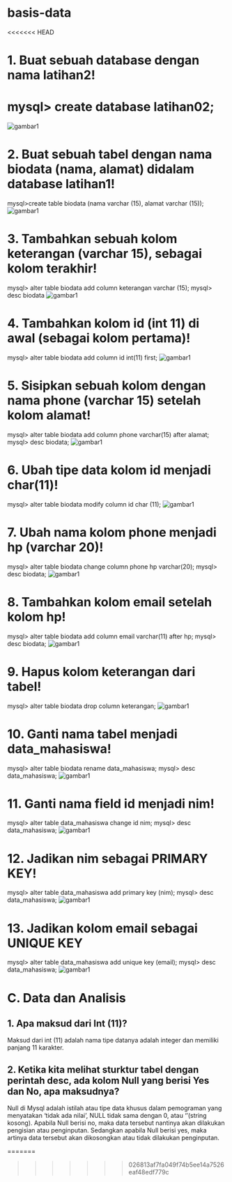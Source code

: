 # basis-data
<<<<<<< HEAD
 # 1. Buat sebuah database dengan nama latihan2!
mysql> create database latihan02;
=======
![gambar1](https://github.com/FezriaMahardika24/basis-data/blob/main/ss-output-basisdata/1.jpeg)

# 2. Buat sebuah tabel dengan nama biodata (nama, alamat) didalam database latihan1!

mysql>create table biodata (nama varchar (15), alamat varchar (15));
![gambar1](https://github.com/FezriaMahardika24/basis-data/blob/main/ss-output-basisdata/2.jpeg)

# 3. Tambahkan sebuah kolom keterangan (varchar 15), sebagai kolom terakhir!
mysql> alter table biodata add column keterangan varchar (15);
mysql> desc biodata
![gambar1](https://github.com/FezriaMahardika24/basis-data/blob/main/ss-output-basisdata/3.jpeg)

# 4. Tambahkan kolom id (int 11) di awal (sebagai kolom pertama)!
 mysql> alter table biodata add column id int(11) first;
 ![gambar1](https://github.com/FezriaMahardika24/basis-data/blob/main/ss-output-basisdata/4.jpeg)

# 5. Sisipkan sebuah kolom dengan nama phone (varchar 15) setelah kolom alamat!
mysql> alter table biodata add column phone varchar(15) after alamat;
mysql> desc biodata;
![gambar1](https://github.com/FezriaMahardika24/basis-data/blob/main/ss-output-basisdata/5.jpeg)

# 6. Ubah tipe data kolom id menjadi char(11)!
mysql> alter table biodata modify column id char (11);
![gambar1](https://github.com/FezriaMahardika24/basis-data/blob/main/ss-output-basisdata/6.jpeg)

# 7. Ubah nama kolom phone menjadi hp (varchar 20)!
mysql> alter table biodata change column phone hp varchar(20);
mysql> desc biodata;
![gambar1](https://github.com/FezriaMahardika24/basis-data/blob/main/ss-output-basisdata/7.jpeg)

# 8. Tambahkan kolom email setelah kolom hp!
mysql> alter table biodata add column email varchar(11) after hp;
mysql> desc biodata;
![gambar1](https://github.com/FezriaMahardika24/basis-data/blob/main/ss-output-basisdata/8.jpeg)

# 9. Hapus kolom keterangan dari tabel!
mysql> alter table biodata drop column keterangan;
![gambar1](https://github.com/FezriaMahardika24/basis-data/blob/main/ss-output-basisdata/9.jpeg)

# 10. Ganti nama tabel menjadi data_mahasiswa!
mysql> alter table biodata rename data_mahasiswa;
mysql> desc data_mahasiswa;
![gambar1](https://github.com/FezriaMahardika24/basis-data/blob/main/ss-output-basisdata/10.jpeg)

# 11. Ganti nama field id menjadi nim!
mysql> alter table data_mahasiswa change id nim;
mysql> desc data_mahasiswa;
![gambar1](https://github.com/FezriaMahardika24/basis-data/blob/main/ss-output-basisdata/11.jpeg)

# 12. Jadikan nim sebagai PRIMARY KEY!
mysql>  alter table data_mahasiswa add primary key (nim);
mysql> desc data_mahasiswa;
![gambar1](https://github.com/FezriaMahardika24/basis-data/blob/main/ss-output-basisdata/12.jpeg)

# 13. Jadikan kolom email sebagai UNIQUE KEY
mysql> alter table data_mahasiswa add unique key (email);
mysql> desc data_mahasiswa;
![gambar1](https://github.com/FezriaMahardika24/basis-data/blob/main/ss-output-basisdata/13.jpeg)

# C.	Data dan Analisis 
## 1.	Apa maksud dari Int (11)?
Maksud dari int (11) adalah nama tipe datanya adalah integer dan memiliki panjang 11 karakter.
## 2.	Ketika kita melihat sturktur tabel dengan perintah desc, ada kolom Null yang berisi Yes dan No, apa maksudnya?
Null di Mysql adalah istilah atau tipe data khusus dalam pemograman yang menyatakan ‘tidak ada nilai’, NULL tidak sama dengan 0, atau ‘’(string kosong). Apabila Null berisi no, maka data tersebut nantinya akan dilakukan pengisian atau penginputan. Sedangkan apabila Null berisi yes, maka artinya data tersebut akan dikosongkan atau tidak dilakukan penginputan.










=======



>>>>>>> 026813af7fa049f74b5ee14a7526eaf48edf779c